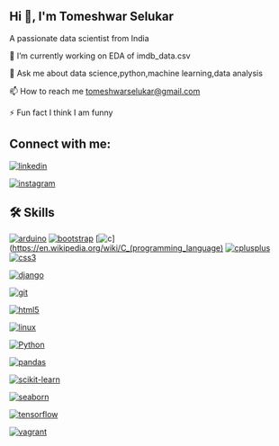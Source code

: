 ## Hi 👋, I'm Tomeshwar Selukar
A passionate data scientist from India

🔭 I’m currently working on EDA of imdb_data.csv

💬 Ask me about data science,python,machine learning,data analysis

📫 How to reach me tomeshwarselukar@gmail.com

⚡ Fun fact I think I am funny

## Connect with me:

[![linkedin](https://img.shields.io/badge/linkedin-0A66C2?style=for-the-badge&logo=linkedin&logoColor=white)](https://www.linkedin.com/in/tomeshwar-selukar-bb33bb231)

[![instagram](https://img.shields.io/badge/instagram-E4405F?style=for-the-badge&logo=instagram&logoColor=white)](https://www.instagram.com/tejas_selukar?igsh=eHp1a3UxYTBwY3p4)

## 🛠 Skills

[![arduino](https://img.shields.io/badge/arduino-00979D?style=for-the-badge&logo=arduino&logoColor=white)](https://www.arduino.cc/)  [![bootstrap](https://img.shields.io/badge/bootstrap-563D7C?style=for-the-badge&logo=bootstrap&logoColor=white)](https://getbootstrap.com/)  [![c](https://img.shields.io/badge/c-A8B9CC?style=for-the-badge&logo=c&logoColor=black)](https://en.wikipedia.org/wiki/C_(programming_language)  [![cplusplus](https://img.shields.io/badge/c++-00599C?style=for-the-badge&logo=c%2B%2B&logoColor=white)](http://www.cplusplus.com/) [![css3](https://img.shields.io/badge/css3-1572B6?style=for-the-badge&logo=css3&logoColor=white)](https://developer.mozilla.org/en-US/docs/Web/CSS)

[![django](https://img.shields.io/badge/django-092E20?style=for-the-badge&logo=django&logoColor=white)](https://www.djangoproject.com/)

[![git](https://img.shields.io/badge/git-F05032?style=for-the-badge&logo=git&logoColor=white)](https://git-scm.com/)

[![html5](https://img.shields.io/badge/html5-E34F26?style=for-the-badge&logo=html5&logoColor=white)](https://developer.mozilla.org/en-US/docs/Web/HTML)

[![linux](https://img.shields.io/badge/linux-FCC624?style=for-the-badge&logo=linux&logoColor=black)](https://www.linux.org/)

[![Python](https://img.shields.io/badge/python-3776AB?style=for-the-badge&logo=python&logoColor=white)](https://www.python.org/)

[![pandas](https://img.shields.io/badge/pandas-150458?style=for-the-badge&logo=pandas&logoColor=white)](https://pandas.pydata.org/)

[![scikit-learn](https://img.shields.io/badge/scikit_learn-F7931E?style=for-the-badge&logo=scikit-learn&logoColor=white)](https://scikit-learn.org/)

[![seaborn](https://img.shields.io/badge/seaborn-3795E6?style=for-the-badge&logo=seaborn&logoColor=white)](https://seaborn.pydata.org/)

[![tensorflow](https://img.shields.io/badge/tensorflow-FF6F00?style=for-the-badge&logo=tensorflow&logoColor=white)](https://www.tensorflow.org/)

[![vagrant](https://img.shields.io/badge/vagrant-1563FF?style=for-the-badge&logo=vagrant&logoColor=white)](https://www.vagrantup.com/)










